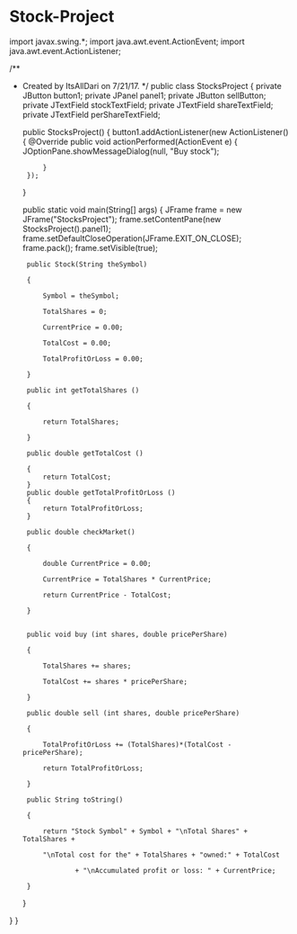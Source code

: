 # Stock-Project
import javax.swing.*;
import java.awt.event.ActionEvent;
import java.awt.event.ActionListener;

/**
 * Created by ItsAllDari on 7/21/17.
 */
public class StocksProject {
    private JButton button1;
    private JPanel panel1;
    private JButton sellButton;
    private JTextField stockTextField;
    private JTextField shareTextField;
    private JTextField perShareTextField;

    public StocksProject() {
        button1.addActionListener(new ActionListener() {
            @Override
            public void actionPerformed(ActionEvent e) {
                JOptionPane.showMessageDialog(null, "Buy stock");

            }
        });
    }

    public static void main(String[] args) {
        JFrame frame = new JFrame("StocksProject");
        frame.setContentPane(new StocksProject().panel1);
        frame.setDefaultCloseOperation(JFrame.EXIT_ON_CLOSE);
        frame.pack();
        frame.setVisible(true);

        public Stock(String theSymbol)

        {

            Symbol = theSymbol;

            TotalShares = 0;

            CurrentPrice = 0.00;

            TotalCost = 0.00;

            TotalProfitOrLoss = 0.00;

        }

        public int getTotalShares ()

        {

            return TotalShares;

        }

        public double getTotalCost ()

        {
            return TotalCost;
        }
        public double getTotalProfitOrLoss ()
        {
            return TotalProfitOrLoss;
        }

        public double checkMarket()

        {

            double CurrentPrice = 0.00;

            CurrentPrice = TotalShares * CurrentPrice;

            return CurrentPrice - TotalCost;

        }


        public void buy (int shares, double pricePerShare)

        {

            TotalShares += shares;

            TotalCost += shares * pricePerShare;

        }

        public double sell (int shares, double pricePerShare)

        {

            TotalProfitOrLoss += (TotalShares)*(TotalCost - pricePerShare);

            return TotalProfitOrLoss;

        }

        public String toString()

        {

            return "Stock Symbol" + Symbol + "\nTotal Shares" + TotalShares +

            "\nTotal cost for the" + TotalShares + "owned:" + TotalCost

                    + "\nAccumulated profit or loss: " + CurrentPrice;

        }

    }



}
}
